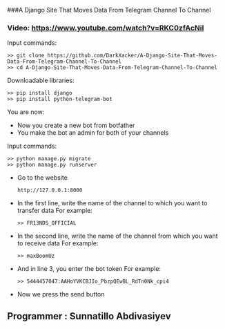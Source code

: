 ###A Django Site That Moves Data From Telegram Channel To Channel

### Video: https://www.youtube.com/watch?v=RKC0zfAcNiI

Input commands:

    >> git clone https://github.com/DarkXacker/A-Django-Site-That-Moves-Data-From-Telegram-Channel-To-Channel
    >> cd A-Django-Site-That-Moves-Data-From-Telegram-Channel-To-Channel

Downloadable libraries:
    
    >> pip install django
    >> pip install python-telegram-bot

You are now:
* Now you create a new bot from botfather
* You make the bot an admin for both of your channels

Input commands:
    
    >> python manage.py migrate
    >> python manage.py runserver

* Go to the website
    ```
    http://127.0.0.1:8000
    ```
* In the first line, write the name of the channel to which you want to transfer data For example:

    ```
    >> FR13NDS_OFFICIAL
    ```

* In the second line, write the name of the channel from which you want to receive data For example:

    ```
    >> maxBoomUz
    ```

* And in line 3, you enter the bot token For example:

    ```
    >> 5444457047:AAHoYVKCBJIo_PbzpQEwBL_RdTn0Nk_cpi4
    ```

* Now we press the send button

## __Programmer__ : Sunnatillo Abdivasiyev